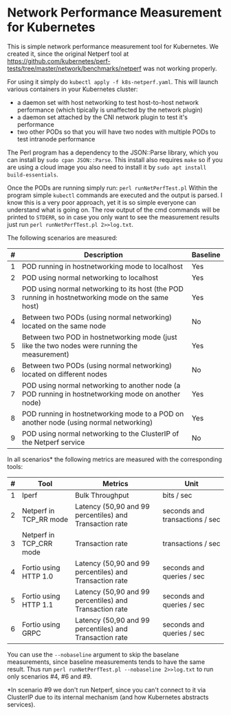 # Network Performance Measurement for Kubernetes

This is simple network performance measurement tool for Kubernetes. We created it, since the original Netperf tool at https://github.com/kubernetes/perf-tests/tree/master/network/benchmarks/netperf was not working properly.

For using it simply do `kubectl apply -f k8s-netperf.yaml`. This will launch various containers in your Kubernetes cluster:
- a daemon set with host networking to test host-to-host network performance (which tipically is unaffected by the network plugin)
- a daemon set attached by the CNI network plugin to test it's performance
- two other PODs so that you will have two nodes with multiple PODs to test intranode performance

The Perl program has a dependency to the JSON::Parse library, which you can install by `sudo cpan JSON::Parse`. This install also requires `make` so if you are using a cloud image you also need to install it by `sudo apt install build-essentials`.

Once the PODs are running simply run: `perl runNetPerfTest.pl`
Within the program simple `kubectl` commands are executed and the output is parsed. I know this is a very poor approach, yet it is so simple everyone can understand what is going on.
The row output of the cmd commands will be printed to `STDERR`, so in case you only want to see the measurement results just run `perl runNetPerfTest.pl 2>>log.txt`.

The following scenarios are measured:

| # | Description | Baseline | 
| - | ----------- | -------- |
| 1 | POD running in hostnetworking mode to localhost | Yes | 
| 2 | POD using normal networking to localhost | Yes | 
| 3 | POD using normal networking to its host (the POD running in hostnetworking mode on the same host) | Yes | 
| 4 | Between two PODs (using normal networking) located on the same node | No | 
| 5 | Between two POD in hostnetworking mode (just like the two nodes were running the measurement) | Yes | 
| 6 | Between two PODs (using normal networking) located on different nodes | No | 
| 7 | POD using normal networking to another node (a POD running in hostnetworking mode on another node) | Yes | 
| 8 | POD running in hostnetworking mode to a POD on another node (using normal networking) | Yes | 
| 9 | POD using normal networking to the ClusterIP of the Netperf service | No | 

In all scenarios* the following metrics are measured with the corresponding tools:

| # | Tool | Metrics | Unit |
| - | ---- | ------- | ---- |
| 1 | Iperf | Bulk Throughput | bits / sec | 
| 2 | Netperf in TCP_RR mode | Latency (50,90 and 99 percentiles) and Transaction rate | seconds and transactions / sec | 
| 3 | Netperf in TCP_CRR mode | Transaction rate | transactions / sec | 
| 4 | Fortio using HTTP 1.0 | Latency (50,90 and 99 percentiles) and Transaction rate | seconds and queries / sec | 
| 5 | Fortio using HTTP 1.1 | Latency (50,90 and 99 percentiles) and Transaction rate | seconds and queries / sec | 
| 6 | Fortio using GRPC | Latency (50,90 and 99 percentiles) and Transaction rate | seconds and queries / sec | 

You can use the `--nobaseline` argument to skip the baselane measurements, since baseline measurements tends to have the same result.
Thus run `perl runNetPerfTest.pl --nobaseline 2>>log.txt` to run only scenarios #4, #6 and #9.

*In scenario #9 we don't run Netperf, since you can't connect to it via ClusterIP due to its internal mechanism (and how Kubernetes abstracts services).

